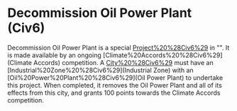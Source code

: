 # Decommission Oil Power Plant (Civ6)

Decommission Oil Power Plant is a special [Project%20%28Civ6%29](project) in "". It is made available by an ongoing [Climate%20Accords%20%28Civ6%29](Climate Accords) competition.
A [City%20%28Civ6%29](city) must have an [Industrial%20Zone%20%28Civ6%29](Industrial Zone) with an [Oil%20Power%20Plant%20%28Civ6%29](Oil Power Plant) to undertake this project. When completed, it removes the Oil Power Plant and all of its effects from this city, and grants 100 points towards the Climate Accords competition.